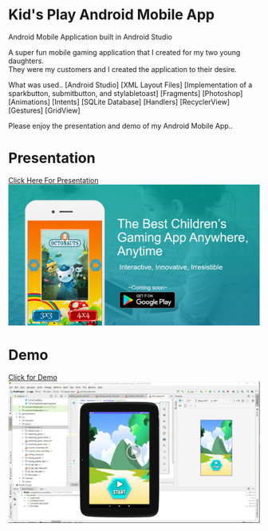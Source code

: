 # Kid's Play Android Mobile App
Android Mobile Application built in Android Studio

A super fun mobile gaming application that I created for my two young daughters.</br>
They were my customers and I created the application to their desire.</br>

What was used..
[Android Studio]
[XML Layout Files]
[Implementation of a sparkbutton, submitbutton, and stylabletoast]
[Fragments]
[Photoshop]
[Animations]
[Intents]
[SQLite Database]
[Handlers]
[RecyclerView]
[Gestures]
[GridView]

Please enjoy the presentation and demo of my Android Mobile App..


# Presentation

[Click Here For Presentation<img src="/Image/kidsplay_image.PNG"></img>](https://drive.google.com/file/d/1RHF4hY4GfuTqP688JxpyVl658mZ-SO8x/view?usp=sharing)

# Demo

[Click for Demo<img src="/Image/KidsPlayDemo.PNG"></img>](https://drive.google.com/open?id=1p4sEMM0giS_Q2Zxm_-LWQDR_j22geYQX)
